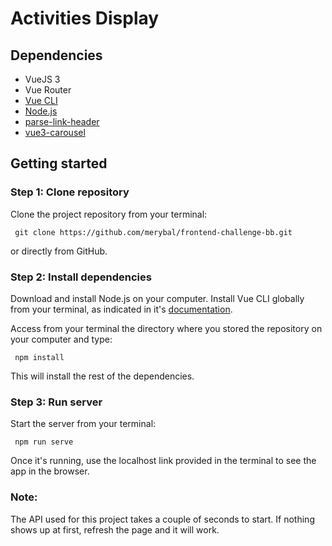 # Activities Display

## Dependencies
- VueJS 3
- Vue Router
- [Vue CLI](https://cli.vuejs.org/)
- [Node.js](https://nodejs.org/es/)
- [parse-link-header](https://www.npmjs.com/package/parse-link-header)
- [vue3-carousel](https://www.npmjs.com/package/vue3-carousel)

## Getting started

### Step 1: Clone repository
Clone the project repository from your terminal:
```
 git clone https://github.com/merybal/frontend-challenge-bb.git
```
or directly from GitHub.

### Step 2: Install dependencies
Download and install Node.js on your computer.
Install Vue CLI globally from your terminal, as indicated in it's [documentation](https://cli.vuejs.org/). 

Access from your terminal the directory where you stored the repository on your computer and type:
```
 npm install
```
This will install the rest of the dependencies.

### Step 3: Run server
Start the server from your terminal:
```
 npm run serve
```
Once it's running, use the localhost link provided in the terminal to see the app in the browser. 

### Note:
The API used for this project takes a couple of seconds to start. If nothing shows up at first, refresh the page and it will work.
